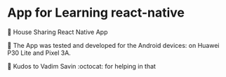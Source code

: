 # App for Learning react-native

:hibiscus: House Sharing React Native App

:dolphin: The App was tested and developed for the Android devices: on Huawei P30 Lite and Pixel 3A.

:dizzy: Kudos to Vadim Savin :octocat: for helping in that
